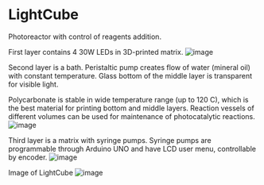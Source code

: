 # LightCube
Photoreactor with control of reagents addition.

First layer contains 4 30W LEDs in 3D-printed matrix.
![image](https://user-images.githubusercontent.com/25691144/118386434-258ae380-b620-11eb-9761-89bed2f5f275.png)

Second layer is a bath. Peristaltic pump creates flow of water (mineral oil) with constant temperature. Glass bottom of the middle layer is transparent for visible light.

Polycarbonate is stable in wide temperature range (up to 120 C), which is the best material for printing bottom and middle layers. Reaction vessels of different volumes can be used for maintenance of photocatalytic reactions.
![image](https://user-images.githubusercontent.com/25691144/118386466-510dce00-b620-11eb-81c6-d6a4b65b827d.png)



Third layer is a matrix with syringe pumps. Syringe pumps are programmable through Arduino UNO and have LCD user menu, controllable by encoder.
![image](https://user-images.githubusercontent.com/25691144/118386557-f3c64c80-b620-11eb-85ff-69e4c5170777.png)


Image of LightCube
![image](https://user-images.githubusercontent.com/25691144/118386593-32f49d80-b621-11eb-9fae-91df10f64944.png)




